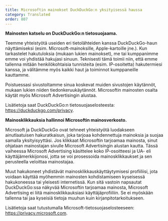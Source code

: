 ```yaml
---
title: Microsoftin mainokset DuckDuckGo:n yksityisessä haussa
category: Translated
order: 807
---
```


**Mainosten katselu on DuckDuckGo:n tietosuojaama.**

Teemme yhteistyötä useiden eri tietolähteiden kanssa DuckDuckGo-haun näyttämiseksi (esim. Microsoft-mainoksille, Apple-kartoille jne.). Kun tarkastelet hakutuloksia (mukaan lukien mainokset), me tai kumppanimme emme voi yhdistää hakujasi sinuun. Teknisesti tämä toimii niin, että emme tallenna mitään henkilökohtaisia tunnisteita (esim. IP-osoitetta) hakutermiesi kanssa, ja välitämme myös kaikki haut ja toiminnot kumppaneille kauttamme.

Poistuessasi sivustoltamme sinua koskevat muiden sivustojen käytännöt, mukaan lukien niiden tiedonkeruukäytännöt. Microsoftin mainosten osalta käytät myös Microsoft Advertisingin alustaa.

Lisätietoja saat DuckDuckGo:n tietosuojaselosteesta: https://duckduckgo.com/privacy.

**Mainosklikkauksia hallinnoi Microsoftin mainosverkosto.**

Microsoft ja DuckDuckGo ovat tehneet yhteistyötä luodakseen ainutlaatuisen hakuratkaisun, joka tarjoaa kohdennettuja mainoksia ja suojaa samalla yksityisyyttäsi. Jos klikkaat Microsoftin tarjoamaa mainosta, sinut ohjataan mainostajan sivulle Microsoft Advertisingin alustan kautta. Tässä vaiheessa Microsoft Advertising käsittelee koko IP-osoitteesi ja UA- eli käyttäjämerkkijonosi, jotta se voi prosessoida mainosklikkaukset ja sen perusteella veloittaa mainostajaa.

Muut hakukoneet yhdistävät mainosklikkauskäyttäytymisesi profiiliisi, jota voidaan käyttää myöhemmin mainosten kohdistamiseen kyseisessä hakukoneessa tai yleisesti internetissä. Kun sitä vastoin napsautat DuckDuckGo:ssa näkyvää Microsoftin tarjoamaa mainosta, Microsoft Advertising ei liitä mainosklikkauksiasi käyttäjäprofiiliin. Se ei myöskään tallenna tai jaa kyseisiä tietoja muuhun kuin kirjanpitotarkoitukseen.

Lisätietoja saat tutustumalla Microsoft-tietosuojaselosteeseen: https://privacy.microsoft.com.
